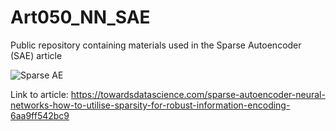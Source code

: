 # Art050_NN_SAE
Public repository containing materials used in the Sparse Autoencoder (SAE) article

![Sparse AE](https://user-images.githubusercontent.com/24861699/166179891-d7fdefa9-d33a-442c-9ee8-fb139d0d001b.png)

Link to article: https://towardsdatascience.com/sparse-autoencoder-neural-networks-how-to-utilise-sparsity-for-robust-information-encoding-6aa9ff542bc9

